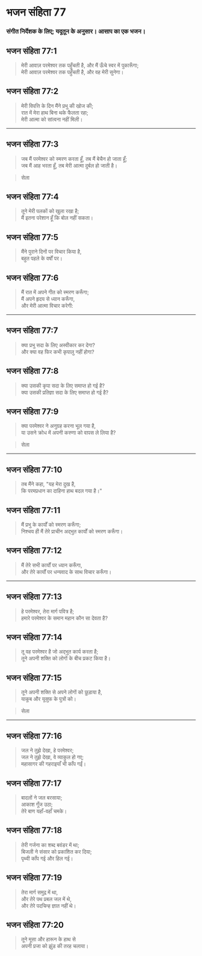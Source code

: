 # भजन संहिता 77

### संगीत निर्देशक के लिए; यदूतून के अनुसार। आसाप का एक भजन।

## भजन संहिता 77:1

> मेरी आवाज़ परमेश्वर तक पहुँचती है, और मैं ऊँचे स्वर में पुकारूँगा;  
> मेरी आवाज़ परमेश्वर तक पहुँचती है, और वह मेरी सुनेगा।

## भजन संहिता 77:2

> मेरी विपत्ति के दिन मैंने प्रभु की खोज की;  
> रात में मेरा हाथ बिना थके फैलता रहा;  
> मेरी आत्मा को सांत्वना नहीं मिली।

---

## भजन संहिता 77:3

> जब मैं परमेश्वर को स्मरण करता हूँ, तब मैं बेचैन हो जाता हूँ;  
> जब मैं आह भरता हूँ, तब मेरी आत्मा दुर्बल हो जाती है।

> सेला

## भजन संहिता 77:4

> तूने मेरी पलकों को खुला रखा है;  
> मैं इतना परेशान हूँ कि बोल नहीं सकता।

## भजन संहिता 77:5

> मैंने पुराने दिनों पर विचार किया है,  
> बहुत पहले के वर्षों पर।

## भजन संहिता 77:6

> मैं रात में अपने गीत को स्मरण करूँगा;  
> मैं अपने हृदय से ध्यान करूँगा,  
> और मेरी आत्मा विचार करेगी:

---

## भजन संहिता 77:7

> क्या प्रभु सदा के लिए अस्वीकार कर देगा?  
> और क्या वह फिर कभी कृपालु नहीं होगा?

## भजन संहिता 77:8

> क्या उसकी कृपा सदा के लिए समाप्त हो गई है?  
> क्या उसकी प्रतिज्ञा सदा के लिए समाप्त हो गई है?

## भजन संहिता 77:9

> क्या परमेश्वर ने अनुग्रह करना भूल गया है,  
> या उसने क्रोध में अपनी करुणा को वापस ले लिया है?

> सेला

---

## भजन संहिता 77:10

> तब मैंने कहा, "यह मेरा दुख है,  
> कि परमप्रधान का दाहिना हाथ बदल गया है।"

## भजन संहिता 77:11

> मैं प्रभु के कार्यों को स्मरण करूँगा;  
> निश्चय ही मैं तेरे प्राचीन अद्भुत कार्यों को स्मरण करूँगा।

## भजन संहिता 77:12

> मैं तेरे सभी कार्यों पर ध्यान करूँगा,  
> और तेरे कार्यों पर धन्यवाद के साथ विचार करूँगा।

---

## भजन संहिता 77:13

> हे परमेश्वर, तेरा मार्ग पवित्र है;  
> हमारे परमेश्वर के समान महान कौन सा देवता है?

## भजन संहिता 77:14

> तू वह परमेश्वर है जो अद्भुत कार्य करता है;  
> तूने अपनी शक्ति को लोगों के बीच प्रकट किया है।

## भजन संहिता 77:15

> तूने अपनी शक्ति से अपने लोगों को छुड़ाया है,  
> याकूब और यूसुफ के पुत्रों को।

> सेला

---

## भजन संहिता 77:16

> जल ने तुझे देखा, हे परमेश्वर;  
> जल ने तुझे देखा, वे व्याकुल हो गए;  
> महासागर की गहराइयाँ भी काँप गईं।

## भजन संहिता 77:17

> बादलों ने जल बरसाया;  
> आकाश गूँज उठा;  
> तेरे बाण यहाँ-वहाँ चमके।

## भजन संहिता 77:18

> तेरी गर्जना का शब्द बवंडर में था;  
> बिजली ने संसार को प्रकाशित कर दिया;  
> पृथ्वी काँप गई और हिल गई।

## भजन संहिता 77:19

> तेरा मार्ग समुद्र में था,  
> और तेरे पथ प्रबल जल में थे,  
> और तेरे पदचिन्ह ज्ञात नहीं थे।

## भजन संहिता 77:20

> तूने मूसा और हारून के हाथ से  
> अपनी प्रजा को झुंड की तरह चलाया।

